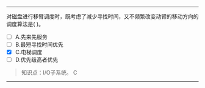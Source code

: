 ---
对磁盘进行移臂调度时，既考虑了减少寻找时间，又不频繁改变动臂的移动方向的调度算法是( )。
- [ ] A.先来先服务 
- [ ] B.最短寻找时间优先 
- [x] C.电梯调度 
- [ ] D.优先级高者优先

> 知识点：I/O子系统。
> C

---